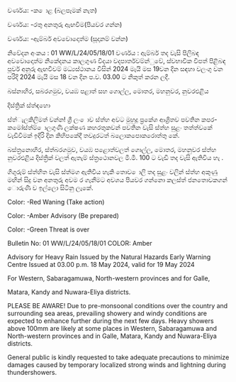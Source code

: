 වර්ණය: -ක ොළ (බලපෑමක් නැත)

වර්ණය: -රතු අනතුරු ඇඟවීම(පියවර ගන්න)

වර්ණය: -ඇම්බර් අවවොදොත්ම (සූදානම් වන්න)

නිවේදන අංකය : 01 WW/L/24/05/18/01 වර්ණය : ඇම්බර් තද වැසි පිලිබඳ අවවොදොත්ම නිකේදනය කාලගුණ විදයා වදපාර්තවම්න්ුවේ, ස්වභාවික විපත් පිළිබඳ පූර්ව අනුරු ඇඟවීවම් මධ්‍යස්ථානය විසින් 2024 මැයි මස 19වන දින සඳහා වලංගු වන පරිදි 2024 මැයි මස 18 වන දින ප.ව. 03.00 ට නිකුත් කරන ලදී.

බස්නාහිර, සබරගමුව, වයඹ පළාත් සහ ගොල්ල, මොතර, මහනුවර, නුවරඑළිය

දිස්ත්‍රික් ස්ත්‍ඳහො

ස්ත්‍ැලකිලිමත් වන්න! ශ්‍රී ලං ොව ස්ත්‍හ අවට මුහුදු ප්‍රකේශ ආශ්‍රිතව පවතින කපර-කමෝස්ත්‍ම් ොලගුණි ලක්ෂණ කහරතුකවන් පවතින වැසි ස්ත්‍හ සුළං තත්ත්වකේ වැඩිවීමක් ඉදිරි දින කිහිපකේදී තවදුරටත් බලොකපොකරොත්තු කේ.

බස්ත්‍රනොහිර, ස්ත්‍බරගමුව, වයඹ පළොත්වලත් ගොල්ල, මොතර, මහනුවර ස්ත්‍හ නුවරඑළිය දිස්ත්‍රික් වලත් ඇතැම් ස්ත්‍රථොනවල මි.මී. 100 ට වැඩි තද වැසි ඇතිවිය හැ .

ගිගුරුම් ස්ත්‍හිත වැසි ස්ත්‍මග ඇතිවිය හැකි තොව ොලි තද සුළං වලින් ස්ත්‍හ අකුණු මඟින් සිදු වන අනතුරු අවම ර ගැනීමට අවශය පියවර ගන්නො කලස්ත්‍ ජනතොවකගන් ොරුණි ව ඉල්ලො සිටිනු ලැකේ.

Color: -Red Waning (Take action)

Color: -Amber Advisory (Be prepared)

Color: -Green Threat is over

Bulletin No: 01 WW/L/24/05/18/01 COLOR: Amber

Advisory for Heavy Rain Issued by the Natural Hazards Early Warning Centre Issued at 03.00 p.m. 18 May 2024, valid for 19 May 2024

For Western, Sabaragamuwa, North-western provinces and for Galle,

Matara, Kandy and Nuwara-Eliya districts.

PLEASE BE AWARE! Due to pre-monsoonal conditions over the country and surrounding sea areas, prevailing showery and windy conditions are expected to enhance further during the next few days. Heavy showers above 100mm are likely at some places in Western, Sabaragamuwa and North-western provinces and in Galle, Matara, Kandy and Nuwara-Eliya districts.

General public is kindly requested to take adequate precautions to minimize damages caused by temporary localized strong winds and lightning during thundershowers.